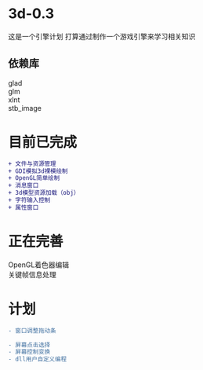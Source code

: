 # 3d-0.3
这是一个引擎计划
打算通过制作一个游戏引擎来学习相关知识
## 依赖库
glad<br>
glm<br>
xlnt<br>
stb_image<br>
# 目前已完成
```diff
+ 文件与资源管理
+ GDI模拟3d裸模绘制
+ OpenGL简单绘制
+ 消息窗口
+ 3d模型资源加载（obj）
+ 字符输入控制
+ 属性窗口
```
# 正在完善

OpenGL着色器编辑<br>
关键帧信息处理<br>

# 计划
```diff
- 窗口调整拖动条

- 屏幕点击选择
- 屏幕控制变换
- dll用户自定义编程

```
